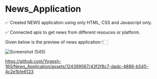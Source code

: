 # News_Application

✅ Created NEWS application using only HTML, CSS and Javascript only.

✅ Connected apis to get news from different resouces or platform.

Given below is the preview of news application:👇🏻

![Screenshot (545)](https://github.com/Yogesh-160/News_Application/assets/124399567/7cd6285f-8f13-4d2b-b8d9-bb6b9bd5f894)


https://github.com/Yogesh-160/News_Application/assets/124399567/43f2f8c7-dadc-4886-b545-4c2e1b1e6123



